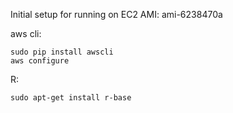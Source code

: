 Initial setup for running on EC2 AMI: 
ami-6238470a

aws cli: 

    sudo pip install awscli
    aws configure

R:

    sudo apt-get install r-base